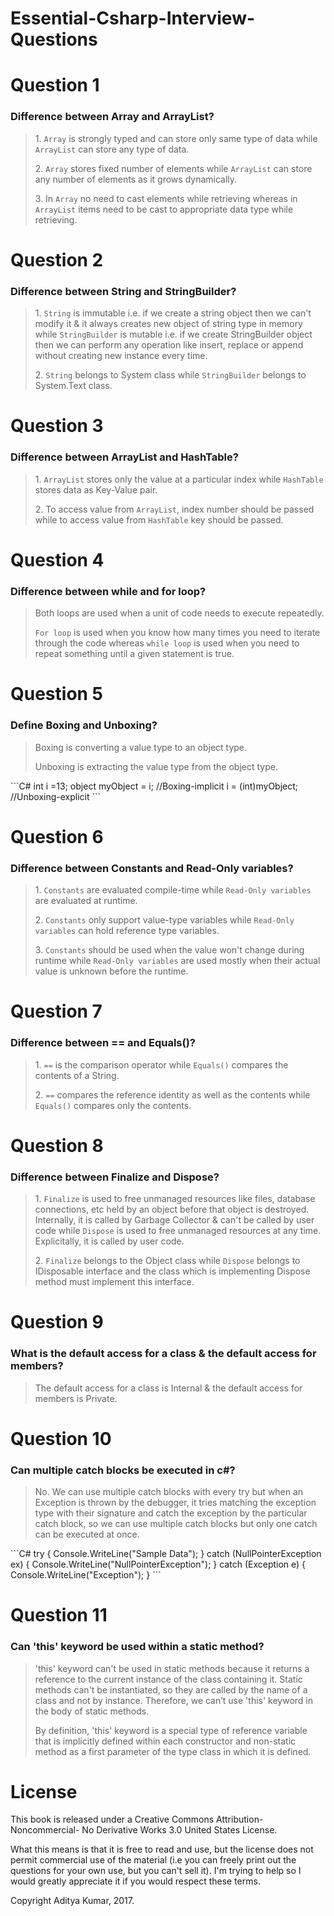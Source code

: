 # Essential-Csharp-Interview-Questions

# Question 1
### Difference between Array and ArrayList?
<blockquote>
<p>1. <code>Array</code> is strongly typed and can store only same type of data while <code>ArrayList</code> can store any type of data.</p>
<p>2. <code>Array</code> stores fixed number of elements while <code>ArrayList</code> can store any number of elements as it grows dynamically.</p>
<p>3. In <code>Array</code> no need to cast elements while retrieving whereas in <code>ArrayList</code> items need to be cast to appropriate data type while retrieving.</p>
</blockquote>

# Question 2
### Difference between String and StringBuilder?
<blockquote>
<p>1. <code>String</code> is immutable i.e. if we create a string object then we can't modify it & it always creates new object of string type in memory while <code>StringBuilder</code> is mutable i.e. if we create StringBuilder object then we can perform any operation like insert, replace or append without creating new instance every time.</p>
<p>2. <code>String</code> belongs to System class while <code>StringBuilder</code> belongs to System.Text class.</p>
</blockquote>

# Question 3
### Difference between ArrayList and HashTable?
<blockquote>
<p>1. <code>ArrayList</code> stores only the value at a particular index while <code>HashTable</code> stores data as Key-Value pair.</p>
<p>2. To access value from <code>ArrayList</code>, index number should be passed while to access value from <code>HashTable</code> key should be passed.</p>
</blockquote>

# Question 4
### Difference between while and for loop?
<blockquote>
<p>Both loops are used when a unit of code needs to execute repeatedly.</p>
<p><code>For loop</code> is used when you know how many times you need to iterate through the code whereas <code>while loop</code> is used when you need to repeat something until a given statement is true.</p>
</blockquote>

# Question 5
### Define Boxing and Unboxing?
<blockquote>
<p>Boxing is converting a value type to an object type.</p>
<p>Unboxing is extracting the value type from the object type.</p>
</blockquote>
  ```C#
  int i =13; 
  object myObject = i; //Boxing-implicit 
  i = (int)myObject; //Unboxing-explicit
  ```

# Question 6
### Difference between Constants and Read-Only variables?
<blockquote>
<p>1. <code>Constants</code> are evaluated compile-time while <code>Read-Only variables</code> are evaluated at runtime.</p>
<p>2. <code>Constants</code> only support value-type variables while <code>Read-Only variables</code> can hold reference type variables.</p>
<p>3. <code>Constants</code> should be used when the value won't change during runtime while <code>Read-Only variables</code> are used mostly when their actual value is unknown before the runtime.</p>
</blockquote>

# Question 7
### Difference between == and Equals()?
<blockquote>
<p>1. <code>==</code> is the comparison operator while <code>Equals()</code> compares the contents of a String.</p>
<p>2. <code>==</code> compares the reference identity as well as the contents while <code>Equals()</code> compares only the contents.</p>
</blockquote>

# Question 8
### Difference between Finalize and Dispose?
<blockquote>
<p>1. <code>Finalize</code> is used to free unmanaged resources like files, database connections, etc held by an object before that object is destroyed. Internally, it is called by Garbage Collector & can't be called by user code while <code>Dispose</code> is used to free unmanaged resources at any time. Explicitally, it is called by user code.</p>
<p>2. <code>Finalize</code> belongs to the Object class while <code>Dispose</code> belongs to IDisposable interface and the class which is implementing Dispose method must implement this interface.</p>
</blockquote>

# Question 9
### What is the default access for a class & the default access for members?
<blockquote>
<p>The default access for a class is Internal & the default access for members is Private.</p>
</blockquote>

# Question 10
### Can multiple catch blocks be executed in c#?
<blockquote>
<p>No. We can use multiple catch blocks with every try but when an Exception is thrown by the debugger, it tries matching the exception type with their signature and catch the exception by the particular catch block, so we can use multiple catch blocks but only one catch can be executed at once.</p>
</blockquote>
```C#
    try {  
            Console.WriteLine("Sample Data");  
        } catch (NullPointerException ex) {  
            Console.WriteLine("NullPointerException");  
        } catch (Exception e) {  
            Console.WriteLine("Exception");  
        }
  ```

# Question 11
### Can 'this' keyword be used within a static method?
<blockquote>
<p>
'this' keyword can't be used in static methods because it returns a reference to the current instance of the class containing it. Static methods can't be instantiated, so they are called by the name of a class and not by instance. Therefore, we can’t use 'this' keyword in the body of static methods.

By definition, 'this' keyword is a special type of reference variable that is implicitly defined within each constructor and non-static method as a first parameter of the type class in which it is defined.
</p>
</blockquote>

# License

This book is released under a Creative Commons Attribution-Noncommercial- No Derivative Works 3.0 United States License.

What this means is that it is free to read and use, but the license does not permit commercial use of the material (i.e you can freely print out the questions for your own use, but you can't sell it). I'm trying to help so I would greatly appreciate it if you would respect these terms.

Copyright Aditya Kumar, 2017.
